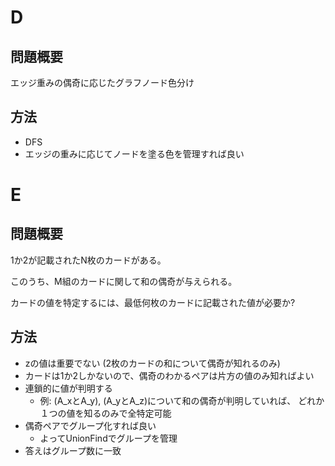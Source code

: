 # D
## 問題概要
エッジ重みの偶奇に応じたグラフノード色分け

## 方法
 - DFS
 - エッジの重みに応じてノードを塗る色を管理すれば良い

# E
## 問題概要
1か2が記載されたN枚のカードがある。

このうち、M組のカードに関して和の偶奇が与えられる。

カードの値を特定するには、最低何枚のカードに記載された値が必要か?

## 方法
 - zの値は重要でない (2枚のカードの和について偶奇が知れるのみ)
 - カードは1か2しかないので、偶奇のわかるペアは片方の値のみ知ればよい
 - 連鎖的に値が判明する
    - 例: (A_xとA_y), (A_yとA_z)について和の偶奇が判明していれば、
    どれか１つの値を知るのみで全特定可能
 - 偶奇ペアでグループ化すれば良い
    - よってUnionFindでグループを管理
 - 答えはグループ数に一致